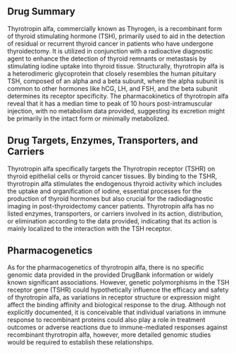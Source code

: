 ## Drug Summary
Thyrotropin alfa, commercially known as Thyrogen, is a recombinant form of thyroid stimulating hormone (TSH), primarily used to aid in the detection of residual or recurrent thyroid cancer in patients who have undergone thyroidectomy. It is utilized in conjunction with a radioactive diagnostic agent to enhance the detection of thyroid remnants or metastasis by stimulating iodine uptake into thyroid tissue. Structurally, thyrotropin alfa is a heterodimeric glycoprotein that closely resembles the human pituitary TSH, composed of an alpha and a beta subunit, where the alpha subunit is common to other hormones like hCG, LH, and FSH, and the beta subunit determines its receptor specificity. The pharmacokinetics of thyrotropin alfa reveal that it has a median time to peak of 10 hours post-intramuscular injection, with no metabolism data provided, suggesting its excretion might be primarily in the intact form or minimally metabolized.

## Drug Targets, Enzymes, Transporters, and Carriers
Thyrotropin alfa specifically targets the Thyrotropin receptor (TSHR) on thyroid epithelial cells or thyroid cancer tissues. By binding to the TSHR, thyrotropin alfa stimulates the endogenous thyroid activity which includes the uptake and organification of iodine, essential processes for the production of thyroid hormones but also crucial for the radiodiagnostic imaging in post-thyroidectomy cancer patients. Thyrotropin alfa has no listed enzymes, transporters, or carriers involved in its action, distribution, or elimination according to the data provided, indicating that its action is mainly localized to the interaction with the TSH receptor.

## Pharmacogenetics
As for the pharmacogenetics of thyrotropin alfa, there is no specific genomic data provided in the provided DrugBank information or widely known significant associations. However, genetic polymorphisms in the TSH receptor gene (TSHR) could hypothetically influence the efficacy and safety of thyrotropin alfa, as variations in receptor structure or expression might affect the binding affinity and biological response to the drug. Although not explicitly documented, it is conceivable that individual variations in immune response to recombinant proteins could also play a role in treatment outcomes or adverse reactions due to immune-mediated responses against recombinant thyrotropin alfa, however, more detailed genomic studies would be required to establish these relationships.